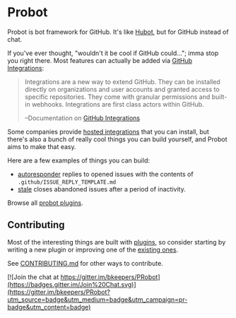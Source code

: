 # Probot

Probot is bot framework for GitHub. It's like [Hubot](https://hubot.github.com/), but for GitHub instead of chat.

If you've ever thought, "wouldn't it be cool if GitHub could…"; imma stop you right there. Most features can actually be added via [GitHub Integrations](https://developer.github.com/early-access/integrations/):

> Integrations are a new way to extend GitHub. They can be installed directly on organizations and user accounts and granted access to specific repositories. They come with granular permissions and built-in webhooks. Integrations are first class actors within GitHub.
>
> –Documentation on [GitHub Integrations](https://developer.github.com/early-access/integrations/)

Some companies provide [hosted integrations](https://github.com/integrations) that you can install, but there's also a bunch of really cool things you can build yourself, and Probot aims to make that easy.

Here are a few examples of things you can build:

- [autoresponder](https://github.com/probot/autoresponder) replies to opened issues with the contents of `.github/ISSUE_REPLY_TEMPLATE.md`
- [stale](https://github.com/probot/stale) closes abandoned issues after a period of inactivity.

Browse all [probot plugins](https://github.com/search?q=topic%3Aprobot-plugin+org%3Aprobot&type=Repositories).

## Contributing

Most of the interesting things are built with [plugins](docs/plugins.md), so consider starting by writing a new plugin or improving one of the [existing ones](https://github.com/search?q=topic%3Aprobot-plugin+org%3Aprobot&type=Repositories).

See [CONTRIBUTING.md](CONTRIBUTING.md) for other ways to contribute.

[![Join the chat at https://gitter.im/bkeepers/PRobot](https://badges.gitter.im/Join%20Chat.svg)](https://gitter.im/bkeepers/PRobot?utm_source=badge&utm_medium=badge&utm_campaign=pr-badge&utm_content=badge)

